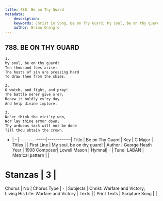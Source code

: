 ```yaml
---
title: 788. Be on Thy Guard
metadata:
    description: 
    keywords: Christ in Song, Be on Thy Guard, My soul, be on thy guard!, 
    author: Brian Onang'o
---
```



## 788. BE ON THY GUARD

```txt
1.
My soul, be on thy guard!
Ten thousand foes arise;
The hosts of sin are pressing hard
To draw thee from the skies.

2.
O watch, and fight, and pray!
The battle ne'er give o'er;
Renew it boldly ev'ry day
And help divine implore.

3.
Ne'er think the vict'ry won,
Nor lay thine armor down;
Thy arduous task will not be done
Till thou obtain the crown.
```

- |   -  |
-------------|------------|
Title | Be on Thy Guard |
Key | C Major |
Titles |  |
First Line | My soul, be on thy guard! |
Author | George Heath
Year | 1908
Composer| Lowell Mason |
Hymnal|  - |
Tune| LABAN |
Metrical pattern | |
# Stanzas | 3 |
Chorus | No |
Chorus Type | - |
Subjects | Christ: Warfare and Victory; Living His Life: Warfare and Victory |
Texts |  |
Print Texts | 
Scripture Song |  |
  
